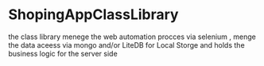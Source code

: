 # ShopingAppClassLibrary
the class library menege the web automation procces via selenium , menge the data aceess via mongo and/or LiteDB for Local Storge and holds the business logic for the server side
